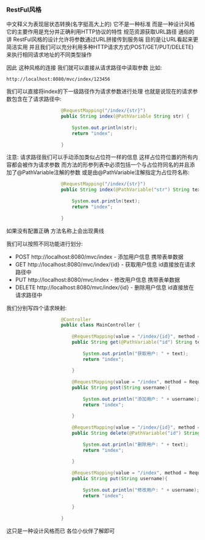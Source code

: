 ### RestFul风格
中文释义为表现层状态转换(名字挺高大上的) 它不是一种标准 而是一种设计风格 它的主要作用是充分并正确利用HTTP协议的特性 规范资源获取URL路径 通俗的讲
RestFul风格的设计允许将参数通过URL拼接传到服务端 目的是让URL看起来更简洁实用 并且我们可以充分利用多种HTTP请求方式(POST/GET/PUT/DELETE) 来执行相同请求地址的不同类型操作

因此 这种风格的连接 我们就可以直接从请求路径中读取参数 比如:

    http://localhost:8080/mvc/index/123456

我们可以直接将index的下一级路径作为请求参数进行处理 也就是说现在的请求参数包含在了请求路径中:

```java
                    @RequestMapping("/index/{str}")
                    public String index(@PathVariable String str) {
    
                        System.out.println(str);
                        return "index";
                        
                    }
```

注意: 请求路径我们可以手动添加类似占位符一样的信息 这样占位符位置的所有内容都会被作为请求参数
而方法的形参列表中必须包括一个与占位符同名的并且添加了@PathVariable注解的参数 或是由@PathVariable注解指定为占位符名称:

```java
                    @RequestMapping("/index/{str}")
                    public String index(@PathVariable("str") String text){
    
                        System.out.println(text);
                        return "index";
                        
                    }
```

如果没有配置正确 方法名称上会出现黄线

我们可以按照不同功能进行划分:
- POST http://localhost:8080/mvc/index - 添加用户信息 携带表单数据
- GET http://localhost:8080/mvc/index/{id} - 获取用户信息 id直接放在请求路径中
- PUT http://localhost:8080/mvc/index - 修改用户信息 携带表单数据
- DELETE http://localhost:8080/mvc/index/{id} - 删除用户信息 id直接放在请求路径中

我们分别写四个请求映射:

```java
                    @Controller
                    public class MainController {
                    
                        @RequestMapping(value = "/index/{id}", method = RequestMethod.GET)
                        public String get(@PathVariable("id") String text){
                            
                            System.out.println("获取用户: " + text);
                            return "index";
                            
                        }
                    
                        @RequestMapping(value = "/index", method = RequestMethod.POST)
                        public String post(String username){
                            
                            System.out.println("添加用户: " + username);
                            return "index";
                            
                        }
                    
                        @RequestMapping(value = "/index/{id}", method = RequestMethod.DELETE)
                        public String delete(@PathVariable("id") String text){
                            
                            System.out.println("删除用户: " + text);
                            return "index";
                            
                        }
                    
                        @RequestMapping(value = "/index", method = RequestMethod.PUT)
                        public String put(String username){
                            
                            System.out.println("修改用户: " + username);
                            return "index";
                            
                        }
                        
                    }
```

这只是一种设计风格而已 各位小伙伴了解即可